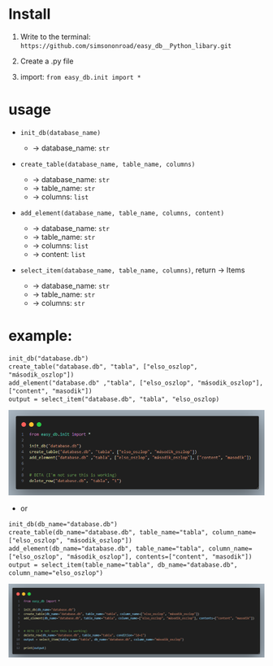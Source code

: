# Install
1. Write to the terminal: `https://github.com/simsononroad/easy_db__Python_libary.git`

2. Create a .py file
3. import: `from easy_db.init import *`

# usage
- `init_db(database_name)` 
    - -> database_name: `str`
- `create_table(database_name, table_name, columns)`
    - -> database_name: `str`
    - -> table_name: `str`
    - -> columns: `list`

- `add_element(database_name, table_name, columns, content)`
    - -> database_name: `str`
    - -> table_name: `str`
    - -> columns: `list`
    - -> content: `list`
- `select_item(database_name, table_name, columns)`, return -> Items
    - -> database_name: `str`
    - -> table_name: `str`
    - -> columns: `str`

# example:
```
init_db("database.db")
create_table("database.db", "tabla", ["elso_oszlop", "második_oszlop"])
add_element("database.db" ,"tabla", ["elso_oszlop", "második_oszlop"], ["content", "masodik"])
output = select_item("database.db", "tabla", "elso_oszlop)

```
<img src="code_snap.PNG">

- or

```
init_db(db_name="database.db")
create_table(db_name="database.db", table_name="tabla", column_name=["elso_oszlop", "második_oszlop"])
add_element(db_name="database.db", table_name="tabla", column_name=["elso_oszlop", "második_oszlop"], contents=["content", "masodik"])
output = select_item(table_name="tabla", db_name="database.db", column_name="elso_oszlop")
```
<img src="code_snap2.PNG">